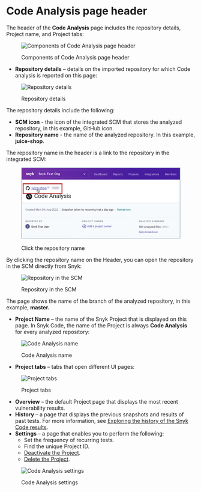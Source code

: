 # Code Analysis page header

The header of the **Code Analysis** page includes the repository details, Project name, and Project tabs:

<figure><img src="../../../../.gitbook/assets/Snyk Code - Results - Header - With Callouts.png" alt="Components of Code Analysis page header"><figcaption><p>Components of Code Analysis page header</p></figcaption></figure>

* **Repository details** – details on the imported repository for which Code analysis is reported on this page:

<figure><img src="../../../../.gitbook/assets/Snyk Code - Results - Header - Repo Details.png" alt="Repository details"><figcaption><p>Repository details</p></figcaption></figure>

The repository details include the following:

* **SCM icon** - the icon of the integrated SCM that stores the analyzed repository, in this example, GitHub icon.
* **Repository name** - the name of the analyzed repository. In this example, **juice-shop**.

The repository name in the header is a link to the repository in the integrated SCM:

<figure><img src="../../../../.gitbook/assets/Snyk Code - Results - Header - repository name link (1).png" alt="Click the repository name"><figcaption><p>Click the repository name</p></figcaption></figure>

By clicking the repository name on the Header, you can open the repository in the SCM directly from Snyk:

<figure><img src="../../../../.gitbook/assets/Snyk Code - Results - Header - Integrated SCM.png" alt="Repository in the SCM"><figcaption><p>Repository in the SCM</p></figcaption></figure>

The page shows the name of the branch of the analyzed repository, in this example, **master.**

* **Project Name** – the name of the Snyk Project that is displayed on this page. In Snyk Code, the name of the Project is always **Code Analysis** for every analyzed repository:

<figure><img src="../../../../.gitbook/assets/Snyk Code - Results - Header - Project Name.png" alt="Code Analysis name"><figcaption><p>Code Analysis name</p></figcaption></figure>

* **Project tabs** – tabs that open different UI pages:

<figure><img src="../../../../.gitbook/assets/Snyk Code - Results - Header - Project Tabs.png" alt="Project tabs"><figcaption><p>Project tabs</p></figcaption></figure>

* **Overview** – the default Project page that displays the most recent vulnerability results.
* **History** – a page that displays the previous snapshots and results of past tests. For more information, see [Exploring the history of the Snyk Code results](../exploring-the-history-of-the-snyk-code-results.md).
* **Settings** – a page that enables you to perform the following:
  * Set the frequency of recurring tests.
  * Find the unique Project ID.
  * [Deactivate the Project](../../snyk-code-and-your-repositories/removing-imported-repositories-from-snyk-code-testing.md#deactivating-and-deleting-imported-repositories).
  * [Delete the Project](../../snyk-code-and-your-repositories/removing-imported-repositories-from-snyk-code-testing.md#deactivating-and-deleting-the-snyk-code-project).

<figure><img src="../../../../.gitbook/assets/Snyk Code - Results - Header - Project Settings page.png" alt="Code Analysis settings"><figcaption><p>Code Analysis settings</p></figcaption></figure>
